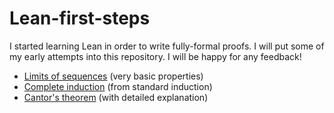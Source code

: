 # Lean-first-steps
I started learning Lean in order to write fully-formal proofs. I will put some of my early attempts into this repository. I will be happy for any feedback!

- [Limits of sequences](src/Sequences_limits.lean) (very basic properties)
- [Complete induction](src/Complete_induction.lean) (from standard induction)
- [Cantor's theorem](src/Cantor_explained.lean) (with detailed explanation)
